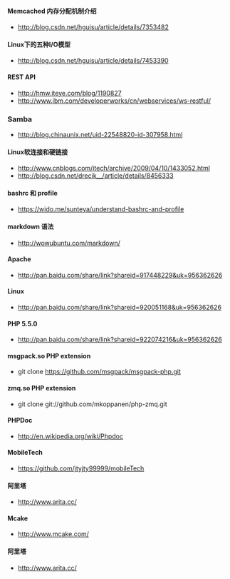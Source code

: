 
#### Memcached 内存分配机制介绍
 * http://blog.csdn.net/hguisu/article/details/7353482

#### Linux下的五种I/O模型
 * http://blog.csdn.net/hguisu/article/details/7453390

#### REST API
 * http://hmw.iteye.com/blog/1190827
 * http://www.ibm.com/developerworks/cn/webservices/ws-restful/

### Samba
 * http://blog.chinaunix.net/uid-22548820-id-307958.html


#### Linux软连接和硬链接
  * http://www.cnblogs.com/itech/archive/2009/04/10/1433052.html
  * http://blog.csdn.net/drecik__/article/details/8456333
  

#### bashrc 和 profile
  * https://wido.me/sunteya/understand-bashrc-and-profile

#### markdown 语法
  * http://wowubuntu.com/markdown/

#### Apache
 * http://pan.baidu.com/share/link?shareid=917448229&uk=956362626

#### Linux
 * http://pan.baidu.com/share/link?shareid=920051168&uk=956362626

#### PHP 5.5.0
 * http://pan.baidu.com/share/link?shareid=922074216&uk=956362626

#### msgpack.so PHP extension
 * git clone https://github.com/msgpack/msgpack-php.git

#### zmq.so PHP extension
 * git clone git://github.com/mkoppanen/php-zmq.git

#### PHPDoc
 * http://en.wikipedia.org/wiki/Phpdoc

#### MobileTech
 * https://github.com/jtyjty99999/mobileTech


#### 阿里塔
  * http://www.arita.cc/

#### Mcake
  * http://www.mcake.com/

#### 阿里塔
  * http://www.arita.cc/
